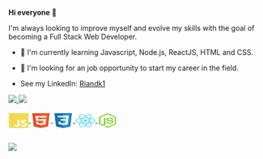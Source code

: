 **Hi everyone** 👋

I'm always looking to improve myself and evolve my skills with the goal of becoming a Full Stack Web Developer.

- 🌱 I'm currently learning Javascript, Node.js, ReactJS, HTML and CSS.
- 👀 I'm looking for an job opportunity to start my career in the field.

- See my LinkedIn: <a href="https://www.linkedin.com/in/riandk1/">Riandk1</a>

 <div>
  <a href="https://github.com/Riandk1">
  <img height="180em" src="https://github-readme-stats.vercel.app/api?username=Riandk1&show_icons=true&theme=winter&include_all_commits=true&count_private=true"/>
  <img weidth="180em" src="https://github-readme-stats.vercel.app/api/top-langs/?username=Riandk1&layout=compact&langs_count=7&theme=winter"/>
</div>
 <div style="display: inline_block"><br>
  <img align="center" alt="Rian-Js" height="30" width="40" src="https://raw.githubusercontent.com/devicons/devicon/master/icons/javascript/javascript-plain.svg">
  <img align="center" alt="Rian-HTML" height="30" width="40" src="https://raw.githubusercontent.com/devicons/devicon/master/icons/html5/html5-original.svg">
  <img align="center" alt="Rian-CSS" height="30" width="40" src="https://raw.githubusercontent.com/devicons/devicon/master/icons/css3/css3-original.svg">
  <img align="center" alt="Rian-React" height="30" width="40" src="https://raw.githubusercontent.com/devicons/devicon/master/icons/react/react-original.svg">
  <img align="center" alt="Rian-Node" height="30" width="40" src="https://github.com/devicons/devicon/blob/master/icons/nodejs/nodejs-original.svg">
</div>
 
 ##
 
 <div> 
  <a href="https://www.linkedin.com/in/riandk1/" target="_blank"><img src="https://img.shields.io/badge/-LinkedIn-%230077B5?style=for-the-badge&logo=linkedin&logoColor=white" target="_blank"></a> 
</div>



